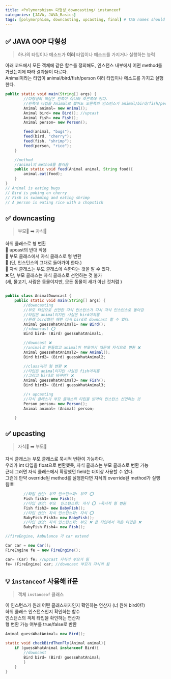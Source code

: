 ```yaml
---
title: <Polymorphism> 다형성_downcasting/ instanceof
categories: [JAVA, JAVA_Basics]
tags: [polymorphism, downcasting, upcasting, final] # TAG names should always be lowercase
---
```


## ✅ JAVA OOP 다형성

> 하나의 타입이나 메소드가 **여러** 타입이나 메소드를 가지거나 실행하는 능력

아래 코드에서 모든 객체에 같은 함수를 정의해도, 인스턴스 내부에서 어떤 method를 가졌는지에 따라 결과물이 다르다.<br>
Animal이라는 타입이 animal/bird/fish/person 여러 타입이나 메소드를 가지고 실행한다. <br>

```java
public static void main(String[] args) {
        //다형성의 핵심은 왼쪽이 아니라 오른쪽에 있다.
        //왼쪽에 타입을 Animal로 했어도 오른쪽의 인스턴스가 animal/bird/fish/person인지에 따라 행위가 달라진다.
        Animal animal= new Animal();
        Animal bird= new Bird(); //upcast
        Animal fish= new Fish();
        Animal person= new Person();

        feed(animal, "bugs");
        feed(bird, "cherry");
        feed(fish, "shrimp");
        feed(person, "rice");
    }

    //method
    //animal의 method를 불러옴
    public static void feed(Animal animal, String food){
        animal.eat(food);
    }
}
// Animal is eating bugs
// Bird is poking on cherry
// Fish is swimming and eating shrimp
// A person is eating rice with a chopstick
```

## ✅ downcasting

> 부모🐓 ➡️ 자식🐥

하위 클래스로 형 변환<br>
🟰 upcast의 반대 작용 <br>
🟰 부모 클래스에서 자식 클래스로 형 변환 <br>
🟰 (단, 인스턴스의 그대로 돌아가야 한다.) <br>
🟰 자식 클래스는 부모 클래스에 속한다는 것을 알 수 있다. <br>
❌ 단, 부모 클래스는 자식 클래스로 선언하는 것 불가 <br>
(새, 물고기, 사람은 동물이지만, 모든 동물이 새가 아닌 것처럼 ) <br>

```java

public class AnimalDowncast {
    public static void main(String[] args) {
        //downcasting
        //부모 타입으로 선언한 자식 인스턴스가 다시 자식 인스턴스로 돌아감
        //타입은 animal이지만 사실은 bird이지롱
        //원래 bird였던 애만 다시 bird로 downcast 할 수 있다.
        Animal guessWhatAnimal1= new Bird();
        //⬇️downcast ⭕️
        Bird bird= (Bird) guessWhatAnimal1;

        //downcast ❌
        //animal로 만들었고 animal이 부모이기 때문에 자식으로 변환 ❌
        Animal guessWhatAnimal2= new Animal();
        Bird bird2= (Bird) guessWhatAnimal2;

        //class끼리 형 변환 ❌
        //타입은 animal이지만 사실은 fish이지롱
        //그리고 bird로 바꾸면? ❌
        Animal guessWhatAnimal3= new Fish();
        Bird bird3= (Bird) guessWhatAnimal3;

        //⬆️ upcasting
        //자식 클래스가 부모 클래스의 타입을 받아와 인스턴스 선언하는 것
        Person person= new Person();
        Animal animal= (Animal) person;

    }
```

## ✅ upcasting

> 자식🐥 ➡️ 부모🐓

자식 클래스는 부모 클래스로 묵시적 변환이 가능하다. <br>
우리가 int 타입을 float으로 변환했듯, 자식 클래스는 부모 클래스로 변환 가능 <br>
근데 그러면 자식 클래스에서 확장했던 field는 더이상 사용할 수 없다. <br>
그런데 만약 override된 method를 실행한다면 자식의 override된 method가 실행됨!!!! <br>

```java
        //타입 선언: 부모 인스턴스화: 부모 ⭕️
        Fish fish1= new Fish();
        //타입 선언: 부모  인스턴스화: 자식 ⭕️ ⭐️묵시적 형 변환
        Fish fish2= new BabyFish();
        //타입 선언: 자식 인스턴스화: 자식 ⭕️
        BabyFish Fish3= new BabyFish();
        //타입 선언: 자식 인스턴스화: 부모 ❌ 큰 타입에서 작은 타입은 ❌
        BabyFish Fish4= new Fish();
```

```java
//fireEngine, Ambulance 가 car extend

Car car = new Car();
FireEngine fe = new FireEngine();

car= (Car) fe; //upcast 자식이 부모가 됨
fe= (FireEngine) car; //downcast 부모가 자식이 됨
```

## 💡 `instanceof` 사용해 if문

> 객체 `instanceof` 클래스

이 인스턴스가 원래 어떤 클래스꺼지인지 확인하는 연산자 (너 원해 bird야?) <br>
하위 클래스 인스턴스인지 확인하는 함수 <br>
인스턴스의 객체 타입을 확인하는 연산자 <br>
형 변환 가능 여부를 true/false로 반환 <br>

```java
Animal guessWhatAnimal= new Bird();

static void checkBirdThenFly(Animal animal){
    if (guessWhatAnimal instanceof Bird){
        //downcast
        Bird bird= (Bird) guessWhatAnimal;
        }
    }
}
```
